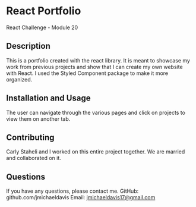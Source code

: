 # React Portfolio
React Challenge - Module 20

## Description
This is a portfolio created with the react library. It is meant to showcase my work from previous projects and show that I can create my own website with React. I used the Styled Component package to make it more organized.

## Installation and Usage
The user can navigate through the various pages and click on projects to view them on another tab.

## Contributing
Carly Staheli and I worked on this entire project together. We are married and collaborated on it.

## Questions
If you have any questions, please contact me. GitHub: github.com/jmichaeldavis Email: jmichaeldavis17@gmail.com
